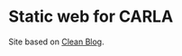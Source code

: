 # Static web for CARLA

Site based on [Clean Blog](https://github.com/BlackrockDigital/startbootstrap-clean-blog).